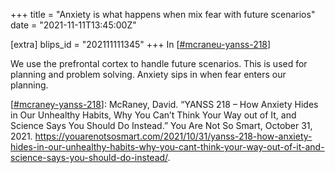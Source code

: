 +++
title = "Anxiety is what happens when mix fear with future scenarios"
date = "2021-11-11T13:45:00Z"

[extra]
blips_id = "202111111345"
+++
In [[#mcraneu-yanss-218](/blips/tags/mcraneu-yanss-218)]

We use the prefrontal cortex to handle future scenarios. This is used for planning and problem solving. Anxiety sips in when fear enters our planning.

[[#mcraney-yanss-218](/blips/tags/mcraney-yanss-218)]: McRaney, David. “YANSS 218 – How Anxiety Hides in Our Unhealthy Habits, Why You Can’t Think Your Way out of It, and Science Says You Should Do Instead.” You Are Not So Smart, October 31, 2021. https://youarenotsosmart.com/2021/10/31/yanss-218-how-anxiety-hides-in-our-unhealthy-habits-why-you-cant-think-your-way-out-of-it-and-science-says-you-should-do-instead/.

